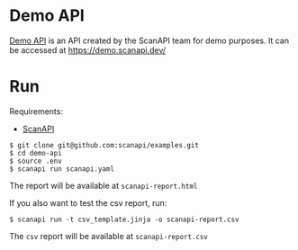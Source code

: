 # Demo API

[Demo API](https://github.com/scanapi/demo-api) is an API created by the ScanAPI team for demo
purposes. It can be accessed at https://demo.scanapi.dev/

# Run

Requirements:

- [ScanAPI](https://pypi.org/project/scanapi/)

```shell
$ git clone git@github.com:scanapi/examples.git
$ cd demo-api
$ source .env
$ scanapi run scanapi.yaml
```

The report will be available at `scanapi-report.html`

If you also want to test the csv report, run:

```shell
$ scanapi run -t csv_template.jinja -o scanapi-report.csv
```

The `csv` report will be available at `scanapi-report.csv`
